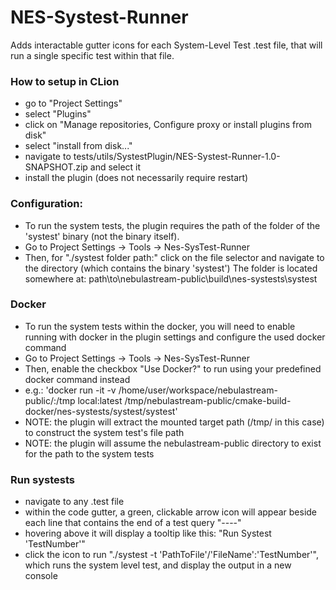 # NES-Systest-Runner

Adds interactable gutter icons for each System-Level Test .test file, that will run a single specific test within that file.

### How to setup in CLion
- go to "Project Settings"
- select "Plugins"
- click on "Manage repositories, Configure proxy or install plugins from disk"
- select "install from disk..."
- navigate to tests/utils/SystestPlugin/NES-Systest-Runner-1.0-SNAPSHOT.zip and select it
- install the plugin (does not necessarily require restart)

### Configuration:
- To run the system tests, the plugin requires the path of the folder of the 'systest' binary (not the binary itself).
- Go to Project Settings -> Tools -> Nes-SysTest-Runner
- Then, for "./systest folder path:" click on the file selector and navigate to the directory (which contains the binary 'systest')
  The folder is located somewhere at: path\to\nebulastream-public\build\nes-systests\systest

### Docker
- To run the system tests within the docker, you will need to enable running with docker in the plugin settings and configure the used docker command
- Go to Project Settings -> Tools -> Nes-SysTest-Runner
- Then, enable the checkbox "Use Docker?" to run using your predefined docker command instead
- e.g.: 'docker run -it -v /home/user/workspace/nebulastream-public/:/tmp local:latest /tmp/nebulastream-public/cmake-build-docker/nes-systests/systest/systest'
- NOTE: the plugin will extract the mounted target path (/tmp/ in this case) to construct the system test's file path 
- NOTE: the plugin will assume the nebulastream-public directory to exist for the path to the system tests

### Run systests
- navigate to any .test file
- within the code gutter, a green, clickable arrow icon will appear beside each line 
that contains the end of a test query "----"
- hovering above it will display a tooltip like this: "Run Systest 'TestNumber'" 
- click the icon to run "./systest -t 'PathToFile'/'FileName':'TestNumber'", which runs the system level test,
and display the output in a new console
